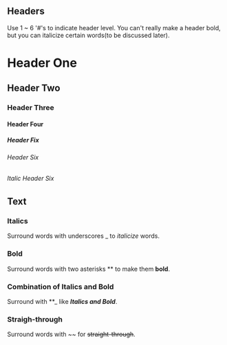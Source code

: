 ## Headers
Use 1 ~ 6 '#'s to indicate header level. You can't really make a header bold, but you can italicize certain words(to be discussed later).

# Header One
## Header Two
### Header Three
#### Header Four
##### Header Fix
###### Header Six
###### _Italic Header Six_

## Text

### Italics
Surround words with underscores \_ to _italicize_ words.

### Bold
Surround words with two asterisks \*\* to make them **bold**.

### Combination of Italics and Bold
Surround with \*\*\_ like **_Italics and Bold_**.

### Straigh-through
Surround words with ~~ for ~~straight-through~~.
